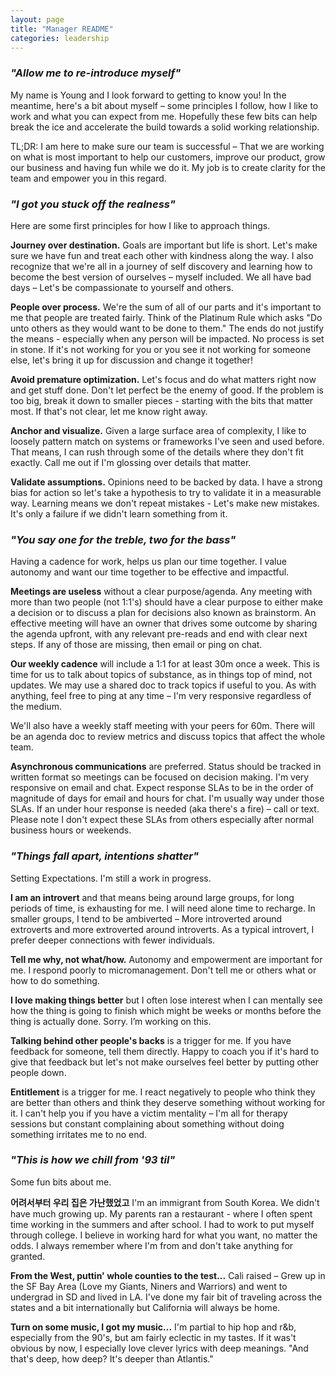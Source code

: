 ```yaml
---
layout: page
title: "Manager README"
categories: leadership
---
```


### *"Allow me to re-introduce myself"*

My name is Young and I look forward to getting to know you! In the meantime, here's a bit about myself – some principles I follow, how I like to work and what you can expect from me. Hopefully these few bits can help break the ice and accelerate the build towards a solid working relationship.

TL;DR: I am here to make sure our team is successful – That we are working on what is most important to help our customers, improve our product, grow our business and having fun while we do it. My job is to create clarity for the team and empower you in this regard.

### *"I got you stuck off the realness"*

Here are some first principles for how I like to approach things.

**Journey over destination.** Goals are important but life is short. Let's make sure we have fun and treat each other with kindness along the way. I also recognize that we're all in a journey of self discovery and learning how to become the best version of ourselves – myself included. We all have bad days – Let's be compassionate to yourself and others.

**People over process.** We're the sum of all of our parts and it's important to me that people are treated fairly. Think of the Platinum Rule which asks "Do unto others as they would want to be done to them." The ends do not justify the means - especially when any person will be impacted. No process is set in stone. If it's not working for you or you see it not working for someone else, let's bring it up for discussion and change it together!

**Avoid premature optimization.** Let's focus and do what matters right now and get stuff done. Don't let perfect be the enemy of good. If the problem is too big, break it down to smaller pieces - starting with the bits that matter most. If that's not clear, let me know right away.

**Anchor and visualize.** Given a large surface area of complexity, I like to loosely pattern match on systems or frameworks I've seen and used before. That means, I can rush through some of the details where they don't fit exactly. Call me out if I'm glossing over details that matter.

**Validate assumptions.** Opinions need to be backed by data. I have a strong bias for action so let's take a hypothesis to try to validate it in a measurable way. Learning means we don't repeat mistakes - Let's make new mistakes. It's only a failure if we didn't learn something from it.

### *"You say one for the treble, two for the bass"*

Having a cadence for work, helps us plan our time together. I value autonomy and want our time together to be effective and impactful.

**Meetings are useless** without a clear purpose/agenda. Any meeting with more than two people (not 1:1's) should have a clear purpose to either make a decision or to discuss a plan for decisions also known as brainstorm. An effective meeting will have an owner that drives some outcome by sharing the agenda upfront, with any relevant pre-reads and end with clear next steps. If any of those are missing, then email or ping on chat.

**Our weekly cadence** will include a 1:1 for at least 30m once a week. This is time for us to talk about topics of substance, as in things top of mind, not updates. We may use a shared doc to track topics if useful to you. As with anything, feel free to ping at any time – I'm very responsive regardless of the medium.

We'll also have a weekly staff meeting with your peers for 60m. There will be an agenda doc to review metrics and discuss topics that affect the whole team.

**Asynchronous communications** are preferred. Status should be tracked in written format so meetings can be focused on decision making. I'm very responsive on email and chat. Expect response SLAs to be in the order of magnitude of days for email and hours for chat. I'm usually way under those SLAs. If an under hour response is needed (aka there's a fire) – call or text. Please note I don't expect these SLAs from others especially after normal business hours or weekends. 

### *"Things fall apart, intentions shatter"* 

Setting Expectations. I'm still a work in progress.

**I am an introvert** and that means being around large groups, for long periods of time, is exhausting for me. I will need alone time to recharge. In smaller groups, I tend to be ambiverted – More introverted around extroverts and more extroverted around introverts. As a typical introvert, I prefer deeper connections with fewer individuals.

**Tell me why, not what/how.** Autonomy and empowerment are important for me. I respond poorly to micromanagement. Don't tell me or others what or how to do something. 

**I love making things better** but I often lose interest when I can mentally see how the thing is going to finish which might be weeks or months before the thing is actually done.  Sorry. I’m working on this.

**Talking behind other people's backs** is a trigger for me. If you have feedback for someone, tell them directly. Happy to coach you if it's hard to give that feedback but let's not make ourselves feel better by putting other people down. 

**Entitlement** is a trigger for me. I react negatively to people who think they are better than others and think they deserve something without working for it. I can't help you if you have a victim mentality – I'm all for therapy sessions but constant complaining about something without doing something irritates me to no end. 

### *"This is how we chill from '93 til"* 

Some fun bits about me.

**어려서부터 우리 집은 가난했었고** I'm an immigrant from South Korea. We didn't have much growing up. My parents ran a restaurant - where I often spent time working in the summers and after school. I had to work to put myself through college. I believe in working hard for what you want, no matter the odds. I always remember where I'm from and don't take anything for granted.

**From the West, puttin' whole counties to the test...** Cali raised – Grew up in the SF Bay Area (Love my Giants, Niners and Warriors) and went to undergrad in SD and lived in LA. I've done my fair bit of traveling across the states and a bit internationally but California will always be home.

**Turn on some music, I got my music...** I'm partial to hip hop and r&b, especially from the 90's, but am fairly eclectic in my tastes. If it was't obvious by now, I especially love clever lyrics with deep meanings. "And that's deep, how deep? It's deeper than Atlantis."